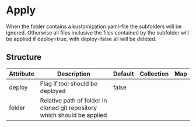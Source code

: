 # Apply 
 

 When the folder contains a kustomization.yaml-file the subfolders will be ignored. Otherwise all files inclusive the files contained by the subfolder will be applied if deploy=true, with deploy=false all will be deleted.


## Structure 
 

| Attribute | Description                                                               | Default | Collection | Map  |
| --------- | ------------------------------------------------------------------------- | ------- | ---------- | ---  |
| deploy    | Flag if tool should be deployed                                           |  false  |            |      |
| folder    | Relative path of folder in cloned git repository which should be applied  |         |            |      |